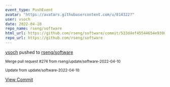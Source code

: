 ```yaml
---
event_type: PushEvent
avatar: "https://avatars.githubusercontent.com/u/814322?"
user: vsoch
date: 2022-04-10
repo_name: rseng/software
html_url: https://github.com/rseng/software/commit/533d4ef45544654e9300303761b7bb495d1831cf
repo_url: https://github.com/rseng/software
---
```


<a href='https://github.com/vsoch' target='_blank'>vsoch</a> pushed to <a href='https://github.com/rseng/software' target='_blank'>rseng/software</a>

<small>Merge pull request #274 from rseng/update/software-2022-04-10

Update from update/software-2022-04-10</small>

<a href='https://github.com/rseng/software/commit/533d4ef45544654e9300303761b7bb495d1831cf' target='_blank'>View Commit</a>